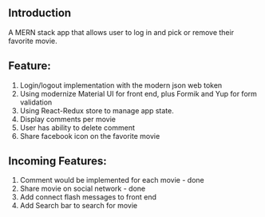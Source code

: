 ## Introduction

A MERN stack app that allows user to log in and pick or remove their favorite movie.

## Feature:

1. Login/logout implementation with the modern json web token
2. Using modernize Material UI for front end, plus Formik and Yup for form validation
3. Using React-Redux store to manage app state.
4. Display comments per movie
5. User has ability to delete comment
6. Share facebook icon on the favorite movie

## Incoming Features:

1. Comment would be implemented for each movie - done
2. Share movie on social network - done
3. Add connect flash messages to front end
4. Add Search bar to search for movie
